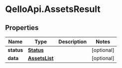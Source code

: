 # QelloApi.AssetsResult

## Properties
Name | Type | Description | Notes
------------ | ------------- | ------------- | -------------
**status** | [**Status**](Status.md) |  | [optional] 
**data** | [**AssetsList**](AssetsList.md) |  | [optional] 



